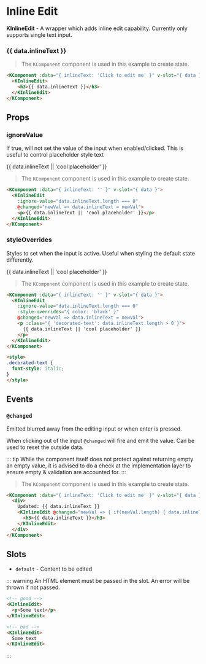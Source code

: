 # Inline Edit

**KInlineEdit** - A wrapper which adds inline edit capability. Currently only supports single text input.

<KComponent :data="{ inlineText: 'Click to edit me' }" v-slot="{ data }">
  <KInlineEdit @changed="(newVal) => data.inlineText = newVal"><h3>{{ data.inlineText }}</h3></KInlineEdit>
</KComponent>

> The `KComponent` component is used in this example to create state.

```html
<KComponent :data="{ inlineText: 'Click to edit me' }" v-slot="{ data }">
  <KInlineEdit>
    <h3>{{ data.inlineText }}</h3>
  </KInlineEdit>
</KComponent>
```

## Props

### ignoreValue

If true, will not set the value of the input when enabled/clicked. This is useful to control placeholder style text

<KComponent :data="{ inlineText: '' }" v-slot="{ data }">
  <KInlineEdit :ignore-value="data.inlineText.length === 0" @changed="newVal => data.inlineText = newVal"><p>{{ data.inlineText || 'cool placeholder' }}</p></KInlineEdit>
</KComponent>

> The `KComponent` component is used in this example to create state.

```html
<KComponent :data="{ inlineText: '' }" v-slot="{ data }">
  <KInlineEdit
    :ignore-value="data.inlineText.length === 0"
    @changed="newVal => data.inlineText = newVal">
    <p>{{ data.inlineText || 'cool placeholder' }}</p>
  </KInlineEdit>
</KComponent>
```

### styleOverrides

Styles to set when the input is active. Useful when styling the default state differently.

<KComponent :data="{ inlineText: '' }" v-slot="{ data }">
  <KInlineEdit :ignore-value="data.inlineText.length === 0" :style-overrides="{color: 'black'}" @changed="newVal => data.inlineText = newVal"><p :class="{ 'decorated-text': data.inlineText.length > 0 }">{{ data.inlineText || 'cool placeholder' }}</p></KInlineEdit>
</KComponent>

> The `KComponent` component is used in this example to create state.

```html
<KComponent :data="{ inlineText: '' }" v-slot="{ data }">
  <KInlineEdit
    :ignore-value="data.inlineText.length === 0"
    :style-overrides="{ color: 'black' }"
    @changed="newVal => data.inlineText = newVal">
    <p :class="{ 'decorated-text': data.inlineText.length > 0 }">
      {{ data.inlineText || 'cool placeholder' }}
    </p>
  </KInlineEdit>
</KComponent>

<style>
.decorated-text {
  font-style: italic;
}
</style>
```

## Events

### `@changed`

Emitted blurred away from the editing input or when enter is pressed.

When clicking out of the input `@changed` will fire and emit the value. Can be used to reset the outside data.

::: tip
While the component itself does not protect against returning empty an empty value, it is advised to do a check at the implementation layer to ensure empty & validation are accounted for.
:::

<KCard>
  <template v-slot:body>
    <KComponent :data="{ inlineText: 'Click to edit me' }" v-slot="{ data }">
      <div>
        Updated: {{ data.inlineText }}
        <KInlineEdit @changed="newVal => { if(newVal.length) { data.inlineText = newVal } else { alert('cannot be empty') } }">
          <h3>{{ data.inlineText }}</h3>
        </KInlineEdit>
      </div>
    </KComponent>
  </template>
</KCard>

> The `KComponent` component is used in this example to create state.

```html
<KComponent :data="{ inlineText: 'Click to edit me' }" v-slot="{ data }">
  <div>
    Updated: {{ data.inlineText }}
    <KInlineEdit @changed="newVal => { if(newVal.length) { data.inlineText = newVal } else { alert('cannot be empty') } }">
      <h3>{{ data.inlineText }}</h3>
    </KInlineEdit>
  </div>
</KComponent>
```

## Slots

- `default` - Content to be edited

::: warning
An HTML element must be passed in the slot. An error will be thrown if not passed.

```html
<!-- good -->
<KInlineEdit>
  <p>Some text</p>
</KInlineEdit>

<!-- bad -->
<KInlineEdit>
  Some text
</KInlineEdit>
```

:::

<script>
export default {
  methods: {
    alert(msg) {
      window.alert(msg)
    }
  }
}
</script>

<style>
.decorated-text {
  font-style: italic;
}
</style>
